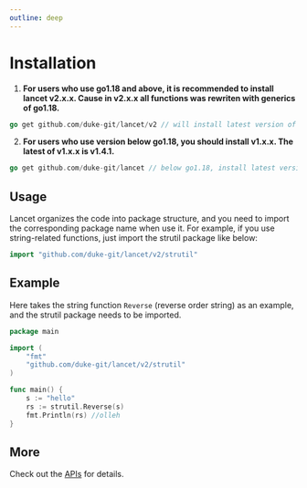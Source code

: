 ```yaml
---
outline: deep
---
```


# Installation

1. <b>For users who use go1.18 and above, it is recommended to install lancet v2.x.x. Cause in v2.x.x all functions was rewriten with generics of go1.18.</b>

```go
go get github.com/duke-git/lancet/v2 // will install latest version of v2.x.x
```

2. <b>For users who use version below go1.18, you should install v1.x.x. The latest of v1.x.x is v1.4.1. </b>

```go
go get github.com/duke-git/lancet // below go1.18, install latest version of v1.x.x
```


## Usage

Lancet organizes the code into package structure, and you need to import the corresponding package name when use it. For example, if you use string-related functions, just import the strutil package like below:

```go
import "github.com/duke-git/lancet/v2/strutil"
```

## Example

Here takes the string function `Reverse` (reverse order string) as an example, and the strutil package needs to be imported.

```go
package main

import (
    "fmt"
    "github.com/duke-git/lancet/v2/strutil"
)

func main() {
    s := "hello"
    rs := strutil.Reverse(s)
    fmt.Println(rs) //olleh
}
```


## More

Check out the [APIs]([API](https://lancet.go.dev/api/overview.html)) for details.
